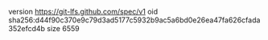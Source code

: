 version https://git-lfs.github.com/spec/v1
oid sha256:d44f90c370e9c79d3ad5177c5932b9ac5a6bd0e26ea47fa626cfada352efcd4b
size 6559
